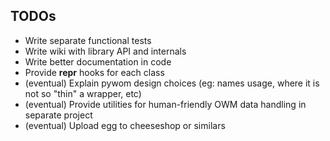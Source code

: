 TODOs
-----
+ Write separate functional tests
+ Write wiki with library API and internals
+ Write better documentation in code
+ Provide __repr__ hooks for each class
+ (eventual) Explain pywom design choices (eg: names usage, where it is not
  so "thin" a wrapper, etc) 
+ (eventual) Provide utilities for human-friendly OWM data handling in separate
   project
+ (eventual) Upload egg to cheeseshop or similars

